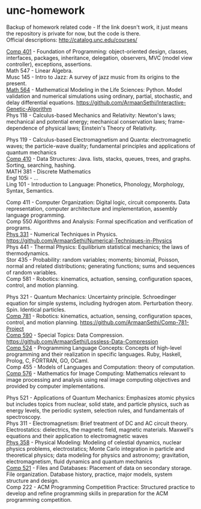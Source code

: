 # unc-homework
Backup of homework related code - If the link doesn't work, it just means the repository is private for now, but the code is there.  
Official descriptions: http://catalog.unc.edu/courses/  

[Comp 401](#) - Foundation of Programming: object-oriented design, classes, interfaces, packages, inheritance, delegation, observers, MVC (model view controller), exceptions, assertions.  
Math 547 - Linear Algebra.  
Musc 145 - Intro to Jazz: A survey of jazz music from its origins to the present.  
[Math 564](#) - Mathematical Modeling in the Life Sciences: Python. Model validation and numerical simulations using ordinary, partial, stochastic, and delay differential equations. https://github.com/ArmaanSethi/Interactive-Genetic-Algorithm  
Phys 118 - Calculus-based Mechanics and Relativity: Newton's laws; mechanical and potential energy; mechanical conservation laws; frame-dependence of physical laws; Einstein's Theory of Relativity.   

Phys 119 - Calculus-based Electromagnetism and Quanta: electromagnetic waves; the particle-wave duality; fundamental principles and applications of quantum mechanics    
[Comp 410](#) - Data Structures: Java. lists, stacks, queues, trees, and graphs. Sorting, searching, hashing.  
MATH 381 - Discrete Mathematics  
Engl 105i - ...  
Ling 101 - Introduction to Language: Phonetics, Phonology, Morphology, Syntax, Semantics.  

Comp 411 - Computer Organization: Digital logic, circuit components. Data representation, computer architecture and implementation, assembly language programming.  
Comp 550  Algorithms and Analysis: Formal specification and verification of programs.  
[Phys 331](#) - Numerical Techniques in Physics. https://github.com/ArmaanSethi/Numerical-Techniques-in-Physics  
Phys 441 - Thermal Physics: Equilibrium statistical mechanics; the laws of thermodynamics.  
Stor 435 - Probability: random variables; moments; binomial, Poisson, normal and related distributions; generating functions; sums and sequences of random variables.  
Comp 581 - Robotics: kinematics, actuation, sensing, configuration spaces, control, and motion planning.  

Phys 321 - Quantum Mechanics: Uncertainty principle. Schroedinger equation for simple systems, including hydrogen atom. Perturbation theory. Spin. Identical particles.  
[Comp 781](#) - Robotics: kinematics, actuation, sensing, configuration spaces, control, and motion planning. https://github.com/ArmaanSethi/Comp-781-Project  
[Comp 590](#) - Special Topics: Data Compression. https://github.com/ArmaanSethi/Lossless-Data-Compression  
[Comp 524](#) - Programming Language Concepts: Concepts of high-level programming and their realization in specific languages. Ruby, Haskell, Prolog, C, FORTRAN, GO, OCaml.  
Comp 455 - Models of Languages and Computation: theory of computation.  
[Comp 576](#) - Mathematics for Image Computing: Mathematics relevant to image processing and analysis using real image computing objectives and provided by computer implementations.

Phys 521 - Applications of Quantum Mechanics: Emphasizes atomic physics but includes topics from nuclear, solid state, and particle physics, such as energy levels, the periodic system, selection rules, and fundamentals of spectroscopy.  
Phys 311 - Electromagnetism: Brief treatment of DC and AC circuit theory. Electrostatics: dielectrics, the magnetic field, magnetic materials. Maxwell's equations and their application to electromagnetic waves  
[Phys 358](#) - Physical Modeling: Modeling of celestial dynamics, nuclear physics problems, electrostatics; Monte Carlo integration in particle and theoretical physics; data modeling for physics and astronomy; gravitation, electromagnetism, fluid dynamics and quantum mechanics  
[Comp 521](#) - Files and Databases: Placement of data on secondary storage. File organization. Database history, practice, major models, system structure and design.  
Comp 222 - ACM Programming Competition Practice: Structured practice to develop and refine programming skills in preparation for the ACM programming competition.  



